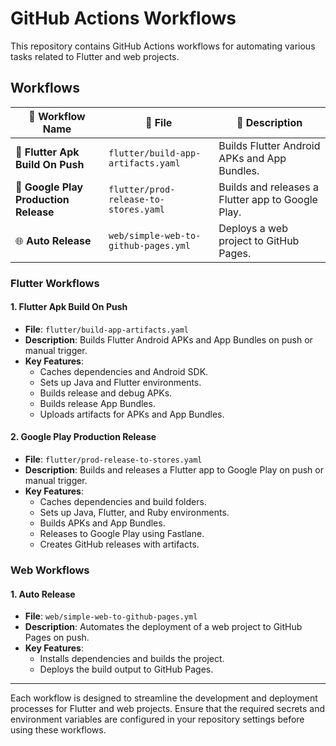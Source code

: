 # GitHub Actions Workflows

This repository contains GitHub Actions workflows for automating various tasks related to Flutter and web projects.

## Workflows

| 🚀 **Workflow Name**                | 📂 **File**                              | 📝 **Description**                                      |
|------------------------------------|------------------------------------------|--------------------------------------------------------|
| 🦋 **Flutter Apk Build On Push**   | `flutter/build-app-artifacts.yaml`       | Builds Flutter Android APKs and App Bundles.          |
| 📱 **Google Play Production Release** | `flutter/prod-release-to-stores.yaml`    | Builds and releases a Flutter app to Google Play.     |
| 🌐 **Auto Release**                | `web/simple-web-to-github-pages.yml`     | Deploys a web project to GitHub Pages.                |

### Flutter Workflows

#### 1. Flutter Apk Build On Push
- **File**: `flutter/build-app-artifacts.yaml`
- **Description**: Builds Flutter Android APKs and App Bundles on push or manual trigger.
- **Key Features**:
  - Caches dependencies and Android SDK.
  - Sets up Java and Flutter environments.
  - Builds release and debug APKs.
  - Builds release App Bundles.
  - Uploads artifacts for APKs and App Bundles.

#### 2. Google Play Production Release
- **File**: `flutter/prod-release-to-stores.yaml`
- **Description**: Builds and releases a Flutter app to Google Play on push or manual trigger.
- **Key Features**:
  - Caches dependencies and build folders.
  - Sets up Java, Flutter, and Ruby environments.
  - Builds APKs and App Bundles.
  - Releases to Google Play using Fastlane.
  - Creates GitHub releases with artifacts.

### Web Workflows

#### 1. Auto Release
- **File**: `web/simple-web-to-github-pages.yml`
- **Description**: Automates the deployment of a web project to GitHub Pages on push.
- **Key Features**:
  - Installs dependencies and builds the project.
  - Deploys the build output to GitHub Pages.

---

Each workflow is designed to streamline the development and deployment processes for Flutter and web projects. Ensure that the required secrets and environment variables are configured in your repository settings before using these workflows.